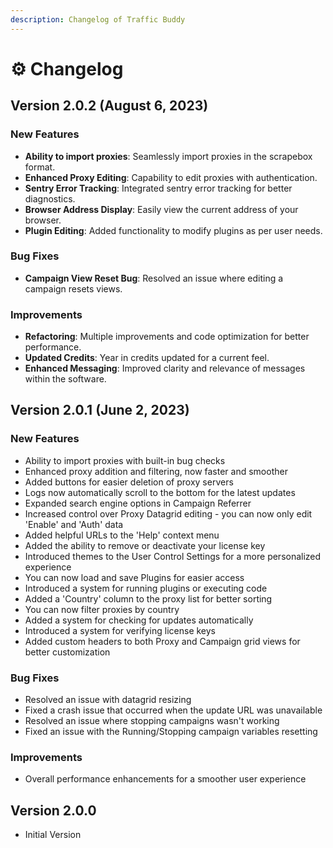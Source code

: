```yaml
---
description: Changelog of Traffic Buddy
---
```


# ⚙ Changelog

## Version 2.0.2 (August 6, 2023)
### New Features

- **Ability to import proxies**: Seamlessly import proxies in the scrapebox format.
- **Enhanced Proxy Editing**: Capability to edit proxies with authentication.
- **Sentry Error Tracking**: Integrated sentry error tracking for better diagnostics.
- **Browser Address Display**: Easily view the current address of your browser.
- **Plugin Editing**: Added functionality to modify plugins as per user needs.

### Bug Fixes

- **Campaign View Reset Bug**: Resolved an issue where editing a campaign resets views.

### Improvements

- **Refactoring**: Multiple improvements and code optimization for better performance.
- **Updated Credits**: Year in credits updated for a current feel.
- **Enhanced Messaging**: Improved clarity and relevance of messages within the software.

## Version 2.0.1 (June 2, 2023)

### New Features

* Ability to import proxies with built-in bug checks
* Enhanced proxy addition and filtering, now faster and smoother
* Added buttons for easier deletion of proxy servers
* Logs now automatically scroll to the bottom for the latest updates
* Expanded search engine options in Campaign Referrer
* Increased control over Proxy Datagrid editing - you can now only edit 'Enable' and 'Auth' data
* Added helpful URLs to the 'Help' context menu
* Added the ability to remove or deactivate your license key
* Introduced themes to the User Control Settings for a more personalized experience
* You can now load and save Plugins for easier access
* Introduced a system for running plugins or executing code
* Added a 'Country' column to the proxy list for better sorting
* You can now filter proxies by country
* Added a system for checking for updates automatically
* Introduced a system for verifying license keys
* Added custom headers to both Proxy and Campaign grid views for better customization

### Bug Fixes

* Resolved an issue with datagrid resizing
* Fixed a crash issue that occurred when the update URL was unavailable
* Resolved an issue where stopping campaigns wasn't working
* Fixed an issue with the Running/Stopping campaign variables resetting

### Improvements

* Overall performance enhancements for a smoother user experience

## Version 2.0.0

* Initial Version
